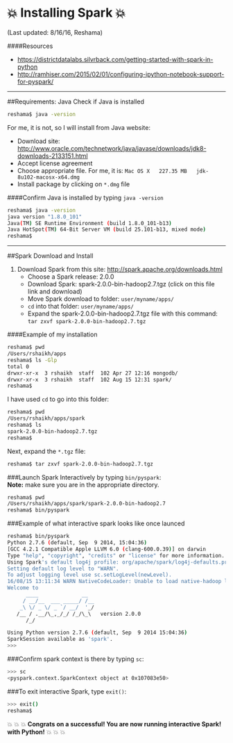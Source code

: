 # :boom: Installing Spark :boom:
(Last updated:  8/16/16, Reshama)  

####Resources
* https://districtdatalabs.silvrback.com/getting-started-with-spark-in-python  
* http://ramhiser.com/2015/02/01/configuring-ipython-notebook-support-for-pyspark/
 
---

##Requirements:  Java
Check if Java is installed
```bash
reshama$ java -version
```
For me, it is not, so I will install from Java website:  
* Download site:  http://www.oracle.com/technetwork/java/javase/downloads/jdk8-downloads-2133151.html
* Accept license agreement  
* Choose appropriate file.  For me, it is:  `Mac OS X	227.35 MB  	jdk-8u102-macosx-x64.dmg`
* Install package by clicking on `*.dmg` file

####Confirm Java is installed by typing `java -version`
```bash
reshama$ java -version
java version "1.8.0_101"
Java(TM) SE Runtime Environment (build 1.8.0_101-b13)
Java HotSpot(TM) 64-Bit Server VM (build 25.101-b13, mixed mode)
reshama$ 
```

---

##Spark Download and Install

1.  Download Spark from this site:  http://spark.apache.org/downloads.html  
    * Choose a Spark release:  2.0.0
    * Download Spark: spark-2.0.0-bin-hadoop2.7.tgz (click on this file link and download)
    * Move Spark download to folder:  `user/myname/apps/`
    * `cd` into that folder:  `user/myname/apps/`
    * Expand the spark-2.0.0-bin-hadoop2.7.tgz file with this command:  `tar zxvf spark-2.0.0-bin-hadoop2.7.tgz`

####Example of my installation
```bash
reshama$ pwd
/Users/rshaikh/apps
reshama$ ls -Glp
total 0
drwxr-xr-x  3 rshaikh  staff  102 Apr 27 12:16 mongodb/
drwxr-xr-x  3 rshaikh  staff  102 Aug 15 12:31 spark/
reshama$ 
```
I have used `cd` to go into this folder:  
```bash
reshama$ pwd
/Users/rshaikh/apps/spark
reshama$ ls
spark-2.0.0-bin-hadoop2.7.tgz
reshama$ 
```
Next, expand the `*.tgz` file:  
```bash
reshama$ tar zxvf spark-2.0.0-bin-hadoop2.7.tgz
```

###Launch Spark Interactively by typing `bin/pyspark`:  
**Note:**  make sure you are in the appropriate directory.  
```bash
reshama$ pwd
/Users/rshaikh/apps/spark/spark-2.0.0-bin-hadoop2.7
reshama$ bin/pyspark
```  

###Example of what interactive spark looks like once launced
```bash
reshama$ bin/pyspark
Python 2.7.6 (default, Sep  9 2014, 15:04:36) 
[GCC 4.2.1 Compatible Apple LLVM 6.0 (clang-600.0.39)] on darwin
Type "help", "copyright", "credits" or "license" for more information.
Using Spark's default log4j profile: org/apache/spark/log4j-defaults.properties
Setting default log level to "WARN".
To adjust logging level use sc.setLogLevel(newLevel).
16/08/15 13:11:34 WARN NativeCodeLoader: Unable to load native-hadoop library for your platform... using builtin-java classes where applicable
Welcome to
      ____              __
     / __/__  ___ _____/ /__
    _\ \/ _ \/ _ `/ __/  '_/
   /__ / .__/\_,_/_/ /_/\_\   version 2.0.0
      /_/

Using Python version 2.7.6 (default, Sep  9 2014 15:04:36)
SparkSession available as 'spark'.
>>> 
```
###Confirm spark context is there by typing `sc`:  
```bash
>>> sc
<pyspark.context.SparkContext object at 0x107083e50>
```

###To exit interactive Spark, type `exit()`:   
```bash
>>> exit()
reshama$ 
```

:boom: :boom: :boom: **Congrats on a successful!  You are now running interactive Spark!  with Python!** :boom: :boom: :boom:


